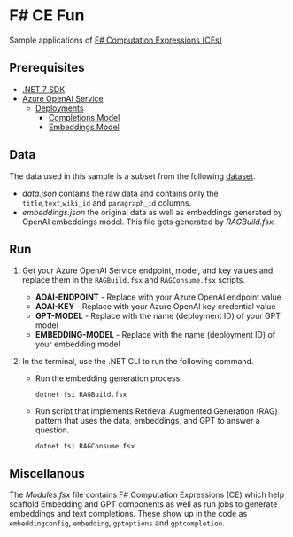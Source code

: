 # F# CE Fun

Sample applications of [F# Computation Expressions (CEs)](https://learn.microsoft.com/dotnet/fsharp/language-reference/computation-expressions)

## Prerequisites

- [.NET 7 SDK](https://dotnet.microsoft.com/download/dotnet/7.0)
- [Azure OpenAI Service](https://aka.ms/oai/access?azure-portal=true)
    - [Deployments](https://learn.microsoft.com/azure/cognitive-services/openai/how-to/create-resource?pivots=cli)
        - [Completions Model](https://learn.microsoft.com/azure/cognitive-services/openai/how-to/create-resource?pivots=cli)
        - [Embeddings Model](https://learn.microsoft.com/azure/cognitive-services/openai/concepts/models#embeddings-models)

## Data

The data used in this sample is a subset from the following [dataset](https://huggingface.co/datasets/Cohere/wikipedia-22-12-simple-embeddings/viewer/Cohere--wikipedia-22-12-simple-embeddings/train).

- *data.json* contains the raw data and contains only the `title`,`text`,`wiki_id` and `paragraph_id` columns.
- *embeddings.json* the original data as well as embeddings generated by OpenAI embeddings model. This file gets generated by *RAGBuild.fsx*.

## Run

1. Get your Azure OpenAI Service endpoint, model, and key values and replace them in the `RAGBuild.fsx` and `RAGConsume.fsx` scripts.

    - **AOAI-ENDPOINT** - Replace with your Azure OpenAI endpoint value
    - **AOAI-KEY** - Replace with your Azure OpenAI key credential value
    - **GPT-MODEL** - Replace with the name (deployment ID) of your GPT model
    - **EMBEDDING-MODEL** - Replace with the name (deployment ID) of your embedding model

1. In the terminal, use the .NET CLI to run the following command.

    - Run the embedding generation process

        ```dotnetcli
        dotnet fsi RAGBuild.fsx        
        ``` 

    - Run script that implements Retrieval Augmented Generation (RAG) pattern that uses the data, embeddings, and GPT to answer a question.

        ```dotnetcli
        dotnet fsi RAGConsume.fsx
        ```

## Miscellanous

The *Modules.fsx* file contains F# Computation Expressions (CE) which help scaffold Embedding and GPT components as well as run jobs to generate embeddings and text completions. These show up in the code as `embeddingconfig`, `embedding`, `gptoptions` and `gptcompletion`.